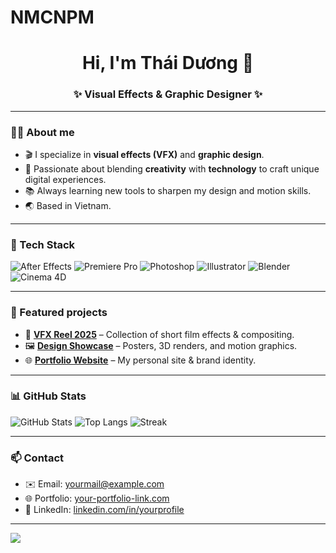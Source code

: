 # NMCNPM
<h1 align="center">Hi, I'm Thái Dương 👋</h1>
<h3 align="center">✨ Visual Effects & Graphic Designer ✨</h3>

---

### 👨‍💻 About me
- 🎬 I specialize in **visual effects (VFX)** and **graphic design**.  
- 🎨 Passionate about blending **creativity** with **technology** to craft unique digital experiences.  
- 📚 Always learning new tools to sharpen my design and motion skills.  
- 🌏 Based in Vietnam.  

---

### 🧰 Tech Stack
![After Effects](https://img.shields.io/badge/Adobe_After_Effects-9999FF?logo=adobeaftereffects&logoColor=white)
![Premiere Pro](https://img.shields.io/badge/Adobe_Premiere_Pro-9999FF?logo=adobepremierepro&logoColor=white)
![Photoshop](https://img.shields.io/badge/Adobe_Photoshop-31A8FF?logo=adobephotoshop&logoColor=white)
![Illustrator](https://img.shields.io/badge/Adobe_Illustrator-FF9A00?logo=adobeillustrator&logoColor=white)
![Blender](https://img.shields.io/badge/Blender-F5792A?logo=blender&logoColor=white)
![Cinema 4D](https://img.shields.io/badge/Cinema_4D-011A6A?logo=cinema4d&logoColor=white)

---

### 🚀 Featured projects
- 🎥 **[VFX Reel 2025](https://github.com/ngothaiduong0102-boop/vfx-reel-2025)** – Collection of short film effects & compositing.  
- 🖼 **[Design Showcase](https://github.com/ngothaiduong0102-boop/design-showcase)** – Posters, 3D renders, and motion graphics.  
- 🌐 **[Portfolio Website](https://github.com/ngothaiduong0102-boop/portfolio)** – My personal site & brand identity.

---

### 📊 GitHub Stats
![GitHub Stats](https://github-readme-stats.vercel.app/api?username=ngothaiduong0102-boop&show_icons=true&theme=radical)
![Top Langs](https://github-readme-stats.vercel.app/api/top-langs/?username=ngothaiduong0102-boop&layout=compact&theme=radical)
![Streak](https://streak-stats.demolab.com?user=ngothaiduong0102-boop&theme=radical)

---

### 📫 Contact
- ✉️ Email: [yourmail@example.com](mailto:yourmail@example.com)  
- 🌐 Portfolio: [your-portfolio-link.com](https://your-portfolio-link.com)  
- 🔗 LinkedIn: [linkedin.com/in/yourprofile](https://linkedin.com/in/yourprofile)

---

![](https://visitor-badge.laobi.icu/badge?page_id=ngothaiduong0102-boop.ngothaiduong0102-boop)